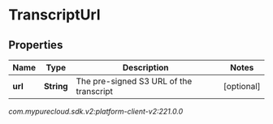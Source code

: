 # TranscriptUrl


## Properties

| Name | Type | Description | Notes |
| ------------ | ------------- | ------------- | ------------- |
| **url** | **String** | The pre-signed S3 URL of the transcript |  [optional] |




_com.mypurecloud.sdk.v2:platform-client-v2:221.0.0_
